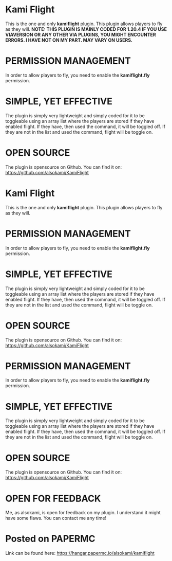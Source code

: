 # Kami Flight

This is the one and only **kamiflight** plugin. 
This plugin allows players to fly as they will.
**NOTE: THIS PLUGIN IS MAINLY CODED FOR 1.20.4 IF YOU USE VIAVERSION OR ANY OTHER VIA PLUGINS, YOU MIGHT ENCOUNTER ERRORS. I HAVE NOT ON MY PART. MAY VARY ON USERS.**

# PERMISSION MANAGEMENT

In order to allow players to fly, you need to enable the **kamiflight.fly** permission.

# SIMPLE, YET EFFECTIVE

The plugin is simply very lightweight and simply coded for it to be toggleable using an array list where the players are stored if they have enabled flight. If they have, then used the command, it will be toggled off. If they are not in the list and used the command, flight will be toggle on.

# OPEN SOURCE

The plugin is opensource on Github.
You can find it on: https://github.com/alsokami/KamiFlight
# Kami Flight

This is the one and only **kamiflight** plugin. 
This plugin allows players to fly as they will.
# PERMISSION MANAGEMENT

In order to allow players to fly, you need to enable the **kamiflight.fly** permission.

# SIMPLE, YET EFFECTIVE

The plugin is simply very lightweight and simply coded for it to be toggleable using an array list where the players are stored if they have enabled flight. If they have, then used the command, it will be toggled off. If they are not in the list and used the command, flight will be toggle on.

# OPEN SOURCE

The plugin is opensource on Github.
You can find it on: https://github.com/alsokami/KamiFlight
# PERMISSION MANAGEMENT

In order to allow players to fly, you need to enable the **kamiflight.fly** permission.

# SIMPLE, YET EFFECTIVE

The plugin is simply very lightweight and simply coded for it to be toggleable using an array list where the players are stored if they have enabled flight. If they have, then used the command, it will be toggled off. If they are not in the list and used the command, flight will be toggle on.

# OPEN SOURCE

The plugin is opensource on Github.
You can find it on: https://github.com/alsokami/KamiFlight

# OPEN FOR FEEDBACK

Me, as alsokami, is open for feedback on my plugin.
I understand it might have some flaws. 
You can contact me any time!

# Posted on PAPERMC
Link can be found here: https://hangar.papermc.io/alsokami/kamiflight
